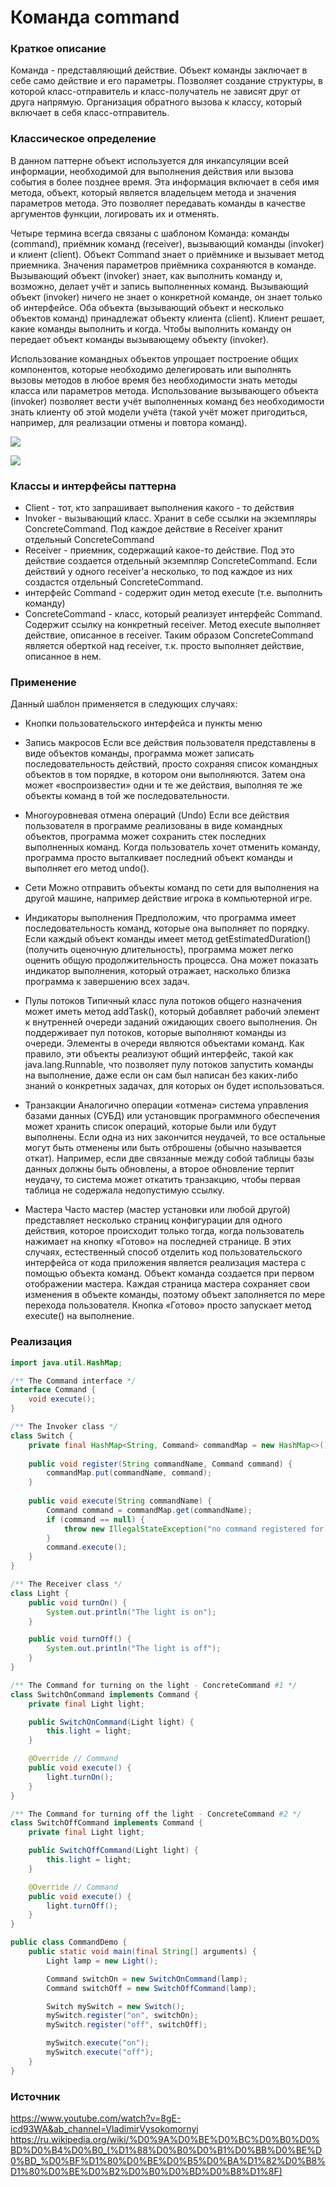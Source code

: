 # Команда command
### Краткое описание
Команда - представляющий действие. Объект команды заключает в себе само действие и его параметры.
Позволяет создание структуры, в которой класс-отправитель и класс-получатель не зависят друг от друга напрямую. Организация обратного вызова к классу, который включает в себя класс-отправитель.

### Классическое определение
В данном паттерне объект используется для инкапсуляции всей информации, необходимой для выполнения действия или вызова события в более позднее время. Эта информация включает в себя имя метода, объект, который является владельцем метода и значения параметров метода. Это позволяет передавать команды в качестве аргументов функции, логировать их и отменять.

Четыре термина всегда связаны с шаблоном Команда: команды (command), приёмник команд (receiver), вызывающий команды (invoker) и клиент (client). Объект Command знает о приёмнике и вызывает метод приемника. Значения параметров приёмника сохраняются в команде. Вызывающий объект (invoker) знает, как выполнить команду и, возможно, делает учёт и запись выполненных команд. Вызывающий объект (invoker) ничего не знает о конкретной команде, он знает только об интерфейсе. Оба объекта (вызывающий объект и несколько объектов команд) принадлежат объекту клиента (client). Клиент решает, какие команды выполнить и когда. Чтобы выполнить команду он передает объект команды вызывающему объекту (invoker).

Использование командных объектов упрощает построение общих компонентов, которые необходимо делегировать или выполнять вызовы методов в любое время без необходимости знать методы класса или параметров метода. Использование вызывающего объекта (invoker) позволяет вести учёт выполненных команд без необходимости знать клиенту об этой модели учёта (такой учёт может пригодиться, например, для реализации отмены и повтора команд).

![](https://github.com/mperestoronin/JavaPatterns/blob/main/photos/command.jpg)

![](https://github.com/mperestoronin/JavaPatterns/blob/main/photos/command2.gif)
### Классы и интерфейсы паттерна
- Client - тот, кто запрашивает выполнения какого - то действия
- Invoker - вызывающий класс. Хранит в себе ссылки на экземпляры ConcreteCommand. Под каждое действие в Receiver хранит отдельный ConcreteCommand
- Receiver - приемник, содержащий какое-то действие. Под это действие создается отдельный экземпляр ConcreteCommand. Если действий у одного receiver'a несколько, то под каждое из них создастся отдельный  ConcreteCommand.
- интерфейс Command - содержит один метод execute (т.е. выполнить команду)
- ConcreteCommand - класс, который реализует интерфейс Command. Содержит ссылку на конкретный receiver. Метод execute выполняет действие, описанное в receiver. Таким образом ConcreteCommand является оберткой над receiver, т.к. просто выполняет действие, описанное в нем.


### Применение
Данный шаблон применяется в следующих случаях:
- Кнопки пользовательского интерфейса и пункты меню
- Запись макросов
Если все действия пользователя представлены в виде объектов команды, программа может записать последовательность действий, просто сохраняя список командных объектов в том порядке, в котором они выполняются. Затем она может «воспроизвести» одни и те же действия, выполняя те же объекты команд в той же последовательности.
- Многоуровневая отмена операций (Undo)
Если все действия пользователя в программе реализованы в виде командных объектов, программа может сохранить стек последних выполненных команд. Когда пользователь хочет отменить команду, программа просто выталкивает последний объект команды и выполняет его метод undo().
- Сети
Можно отправить объекты команд по сети для выполнения на другой машине, например действие игрока в компьютерной игре.

- Индикаторы выполнения
Предположим, что программа имеет последовательность команд, которые она выполняет по порядку. Если каждый объект команды имеет метод getEstimatedDuration() (получить оценочную длительность), программа может легко оценить общую продолжительность процесса. Она может показать индикатор выполнения, который отражает, насколько близка программа к завершению всех задач.

- Пулы потоков
Типичный класс пула потоков общего назначения может иметь метод addTask(), который добавляет рабочий элемент к внутренней очереди заданий ожидающих своего выполнения. Он поддерживает пул потоков, которые выполняют команды из очереди. Элементы в очереди являются объектами команд. Как правило, эти объекты реализуют общий интерфейс, такой как java.lang.Runnable, что позволяет пулу потоков запустить команды на выполнение, даже если он сам был написан без каких-либо знаний о конкретных задачах, для которых он будет использоваться.

- Транзакции
Аналогично операции «отмена» система управления базами данных (СУБД) или установщик программного обеспечения может хранить список операций, которые были или будут выполнены. Если одна из них закончится неудачей, то все остальные могут быть отменены или быть отброшены (обычно называется откат). Например, если две связанные между собой таблицы базы данных должны быть обновлены, а второе обновление терпит неудачу, то система может откатить транзакцию, чтобы первая таблица не содержала недопустимую ссылку.

- Мастера
Часто мастер (мастер установки или любой другой) представляет несколько страниц конфигурации для одного действия, которое происходит только тогда, когда пользователь нажимает на кнопку «Готово» на последней странице. В этих случаях, естественный способ отделить код пользовательского интерфейса от кода приложения является реализация мастера с помощью объекта команд. Объект команда создается при первом отображении мастера. Каждая страница мастера сохраняет свои изменения в объекте команды, поэтому объект заполняется по мере перехода пользователя. Кнопка «Готово» просто запускает метод execute() на выполнение.


### Реализация
``` java
import java.util.HashMap;

/** The Command interface */
interface Command {
    void execute();
}

/** The Invoker class */
class Switch {
    private final HashMap<String, Command> commandMap = new HashMap<>();
    
    public void register(String commandName, Command command) {
        commandMap.put(commandName, command);
    }
    
    public void execute(String commandName) {
        Command command = commandMap.get(commandName);
        if (command == null) {
            throw new IllegalStateException("no command registered for " + commandName);
        }
        command.execute();
    }
}

/** The Receiver class */
class Light {
    public void turnOn() {
        System.out.println("The light is on");
    }

    public void turnOff() {
        System.out.println("The light is off");
    }
}

/** The Command for turning on the light - ConcreteCommand #1 */
class SwitchOnCommand implements Command {
    private final Light light;

    public SwitchOnCommand(Light light) {
        this.light = light;
    }

    @Override // Command
    public void execute() {
        light.turnOn();
    }
}

/** The Command for turning off the light - ConcreteCommand #2 */
class SwitchOffCommand implements Command {
    private final Light light;

    public SwitchOffCommand(Light light) {
        this.light = light;
    }

    @Override // Command
    public void execute() {
        light.turnOff();
    }
}

public class CommandDemo {
    public static void main(final String[] arguments) {
        Light lamp = new Light();

        Command switchOn = new SwitchOnCommand(lamp);
        Command switchOff = new SwitchOffCommand(lamp);

        Switch mySwitch = new Switch();
        mySwitch.register("on", switchOn);
        mySwitch.register("off", switchOff);

        mySwitch.execute("on");
        mySwitch.execute("off");
    }
}
```
### Источник
https://www.youtube.com/watch?v=8gE-icd93WA&ab_channel=VladimirVysokomornyi
https://ru.wikipedia.org/wiki/%D0%9A%D0%BE%D0%BC%D0%B0%D0%BD%D0%B4%D0%B0_(%D1%88%D0%B0%D0%B1%D0%BB%D0%BE%D0%BD_%D0%BF%D1%80%D0%BE%D0%B5%D0%BA%D1%82%D0%B8%D1%80%D0%BE%D0%B2%D0%B0%D0%BD%D0%B8%D1%8F)
